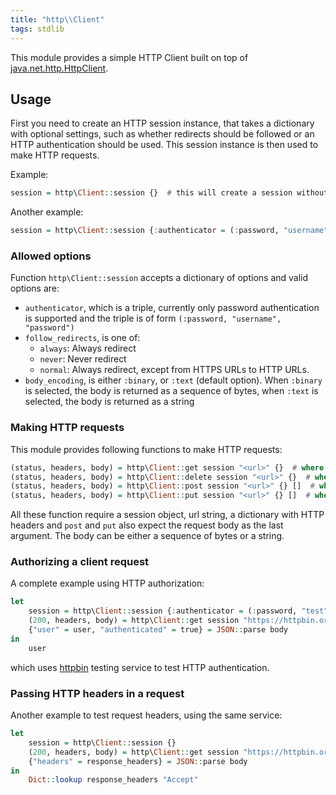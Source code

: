 ```yaml
---
title: "http\\Client"
tags: stdlib
---
```


This module provides a simple HTTP Client built on top of [java.net.http.HttpClient](https://docs.oracle.com/en/java/javase/11/docs/api/java.net.http/java/net/http/HttpClient.html).

## Usage
First you need to create an HTTP session instance, that takes a dictionary with optional settings, such as whether redirects should be followed or an HTTP authentication should be used. This session instance is then used to make HTTP requests.

Example:

```haskell
session = http\Client::session {}  # this will create a session without any additional configuration
```

Another example:

```haskell
session = http\Client::session {:authenticator = (:password, "username", "password"), :follow_redirects = :always}  # this will initiate a new session, with additional `authenticator` and `follow_redirects` settings
```

### Allowed options
Function `http\Client::session` accepts a dictionary of options and valid options are:

* `authenticator`, which is a triple, currently only password authentication is supported and the triple is of form `(:password, "username", "password")`
* `follow_redirects`, is one of:
    - `always`: Always redirect
    - `never`: Never redirect
    - `normal`: Always redirect, except from HTTPS URLs to HTTP URLs.
* `body_encoding`, is either `:binary`, or `:text` (default option). When `:binary` is selected, the body is returned as a sequence of bytes, when `:text` is selected, the body is returned as a string

### Making HTTP requests
This module provides following functions to make HTTP requests:

```haskell
(status, headers, body) = http\Client::get session "<url>" {}  # where the dictionary can be used to pass HTTP headers
(status, headers, body) = http\Client::delete session "<url>" {}  # where the dictionary can be used to pass HTTP headers
(status, headers, body) = http\Client::post session "<url>" {} []  # where the dictionary can be used to pass HTTP headers, and the last argument is request body (empty string in this case)
(status, headers, body) = http\Client::put session "<url>" {} []  # where the dictionary can be used to pass HTTP headers, and the last argument is request body (empty string in this case)
```

All these function require a session object, url string, a dictionary with HTTP headers and `post` and `put` also expect the request body as the last argument. The body can be either a sequence of bytes or a string.

### Authorizing a client request
A complete example using HTTP authorization:

```haskell
let
    session = http\Client::session {:authenticator = (:password, "test", "test")}
    (200, headers, body) = http\Client::get session "https://httpbin.org/basic-auth/test/test" {}
    {"user" = user, "authenticated" = true} = JSON::parse body
in
    user
```

which uses [httpbin](https://httpbin.org/) testing service to test HTTP authentication.

### Passing HTTP headers in a request
Another example to test request headers, using the same service:

```haskell
let
    session = http\Client::session {}
    (200, headers, body) = http\Client::get session "https://httpbin.org/headers" {:accept = "application/json"}
    {"headers" = response_headers} = JSON::parse body
in
    Dict::lookup response_headers "Accept"
```
